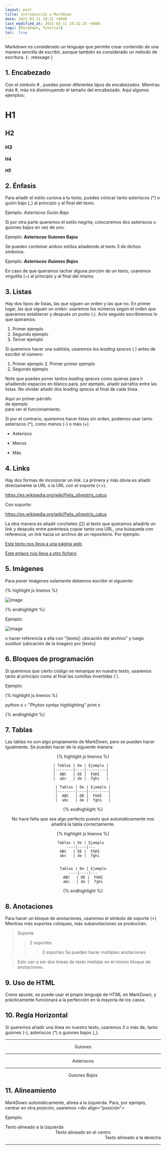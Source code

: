 ```yaml
---
layout: post
title: Introducción a MarkDown
date: 2021-03-11 18:31 +0800
last_modified_at: 2021-03-11 18:32:25 +0800
tags: [MarkDown, Tutorial]
toc:  true
---
```

Markdown es considerado un lenguaje que permite crear contenido de una manera sencilla de escribir, aunque también es considerado un método de escritura.
{: .message }

## 1. Encabezado

Con el símbolo # , puedes poner diferentes tipos de encabezados. Mientras más #,
más irá disminuyendo el tamaño del encabezado. Aquí algunos ejemplos:

# H1
## H2
### H3
#### H4
##### H5

## 2. Énfasis

Para añadir el estilo cursiva a tu texto, puedes colocar tanto asteriscos (*) o
guión bajo (_) al principio y al final del texto.

Ejemplo: *Asteriscos* _Guión Bajo_

Si por otra parte queremos el estilo negrita, colocaremos dos asteriscos o 
guiones bajos en vez de uno.

Ejemplo: **Asteriscos** __Guiones Bajos__

Se pueden combinar ambos estilos añadiendo al texto 3 de dichos símbolos.

Ejemplo: ***Asteriscos*** ___Guiones Bajos___

En caso de que queramos tachar alguna porción de un texto, usaremos
virgulilla (~) al principio y al final del mismo.


## 3. Listas

Hay dos tipos de listas, las que siguen un orden y las que no. En primer lugar,
las que siguen un orden: usaremos los números según el orden que queramos
establecer y después un punto (.). Acto seguido escribiremos lo que queramos:

1. Primer ejemplo
2. Segundo ejemplo
3. Tercer ejemplo

Si queremos hacer una sublista, usaremos los *leading spaces* (  ) antes de escribir
el número:

1. Primer ejemplo
   2. Primer primer ejemplo  
3. Segundo ejemplo

Note que puedes poner tantos *leading spaces* como quieras para ir añadiendo 
espacios en blanco para, por ejemplo, añadir párrafos entre las listas.
No olvidar añadir dos *leading spaces* al final de cada línea.

  Aquí un primer párrafo  
  de ejemplo  
  para ver el funcionamiento.  

Si por el contrario, queremos hacer listas sin orden, podemos usar tanto
asteriscos (*), como menos (-) o más (+).

* Asterisco

- Menos

+ Más

## 4. Links

Hay dos formas de incorporar un link. La primera y más obvia es añadir 
directamente la URL o la URL con el soporte (<>).

https://es.wikipedia.org/wiki/Felis_silvestris_catus

Con soporte:

<https://es.wikipedia.org/wiki/Felis_silvestris_catus>

La otra manera es añadir corchetes ([]) al texto que queramos añadirle un link
y después entre paréntesis copiar tanto una URL, una búsqueda con referencia,
un link hacia un archivo de un repositorio. Por ejemplo:

[Este texto nos lleva a una página web](https://es.wikipedia.org/wiki/Felis_silvestris_catus)

[Este enlace nos lleva a otro fichero](../git-y-progit/index.html)

## 5. Imágenes

Para poner imágenes solamente debemos escribir el siguiente:

{% highlight js linenos %}

![image](ubicación)

{% endhighlight %}

Ejemplo:

![image](/assets/img/jenkins1.png)

o hacer referencia a ella con "[texto]: ubicación del archivo" y luego
sustituir (ubicación de la imagen) por [texto]


## 6. Bloques de programación


Si queremos que cierto código se remarque en nuestro texto, usaremos tanto al
principio como al final las comillas invertidas (`).

Ejemplo: 

{% highlight js linenos %}

python
s = "Phyton syntax highlighting"
print s

{% endhighlight %}

## 7. Tablas

Las tablas no son algo propiamente de MarkDown, pero se pueden hacer igualmente.
Se pueden hacer de la siguiente manera:

<div align="center">

{% highlight js linenos %}

    | Tablas | De | Ejemplo |  
    |--------|----|---------|  
    |  ABC   | DE |  FGHI   |  
    |  abc   | de |  fghi   |  

    | Tablas | De | Ejemplo |
    |--------|----|---------|
    |  ABC   | DE |  FGHI   |
    |  abc   | de |  fghi   |

{% endhighlight %}

</div>

<div align="center"> 

No hace falta que sea algo perfecto puesto que automáticamente nos añadirá la
tabla correctamente.

{% highlight js linenos %}

     Tablas | De | Ejemplo   
    ----|----|---  
      ABC   | DE |  FGHI     
      abc   | de |  fghi     


	Tablas | De | Ejemplo
	----|----|---
	ABC   | DE |  FGHI
	abc   | de |  fghi

{% endhighlight %}

</div>

## 8. Anotaciones

Para hacer un bloque de anotaciones, usaremos el símbolo de soporte (>)
Mientras más soportes coloques, más subanotaciones se producirán.

> Soporte
>> 2 soportes
>>> 3 soportes
Se pueden hacer múltiples anotaciones

> Esto van a ser dos líneas de texto
> metidas en el mismo bloque de anotaciones.

## 9. Uso de HTML

Como apunte, se puede usar el propio lenguaje de HTML en MarkDown, y prácticamente
funcionará a la perfección en la mayoría de los casos.

## 10. Regla Horizontal

Si queremos añadir una línea en nuestro texto, usaremos 3 o más de, tanto guiones (-),
asteriscos (*) o guiones bajos (_).


-----------------

<div align="center"> Guiones </div>


*****************


<div align="center"> Asteriscos </div>

_________________


<div align="center"> Guiones Bajos </div>

## 11. Alineamiento

MarkDown automáticamente, alinea a la izquierda. Para, por ejemplo, centrar en otra posición,
usaremos \<div align="posición"\>

Ejemplo:

<div align="left"> Texto alineado a la izquierda </div>

<div align="center"> Texto alineado en el centro </div>

<div align="right"> Texto alineado a la derecha </div>

---------
